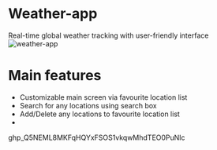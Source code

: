 # Weather-app
Real-time global weather tracking with user-friendly interface
![weather-app](https://user-images.githubusercontent.com/99007109/218269465-6baf17af-42e4-470d-bbf6-4aa507de0fb5.png)

# Main features
* Customizable main screen via favourite location list
* Search for any locations using search box
* Add/Delete any locations to favourite location list
* 

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
